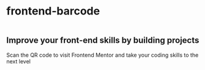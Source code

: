 # frontend-barcode
<!DOCTYPE html>
<html lang="en">
<head>
    <meta charset="UTF-8">
    <meta http-equiv="X-UA-Compatible" content="IE=edge">
    <meta name="viewport" content="width=device-width, initial-scale=1.0">
    <title>QR Code</title>
    <link rel="stylesheet" href="style.css">
</head>
<body>
    <div class="card">
       <img src="/images/image-qr-code.png" alt=""> 
       <h2>Improve your front-end skills by building projects</h2>
       <p>Scan the QR code to visit Frontend Mentor and take your coding skills to the next level</p>
    </div>
</body>
</html>
